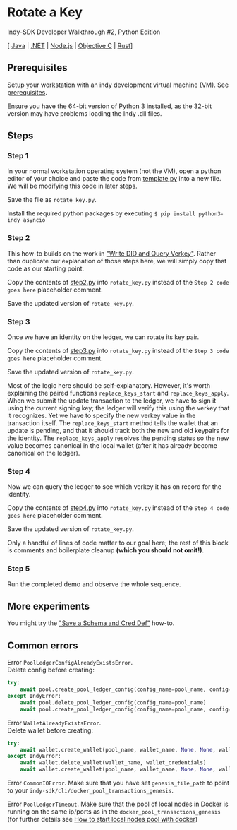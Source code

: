 # Rotate a Key

Indy-SDK Developer Walkthrough #2, Python Edition

[ [Java](../java/README.md) | [.NET](../../not-yet-written.md) | [Node.js](../nodejs/README.md) | [Objective C](../../not-yet-written.md) | [Rust](../rust/README.md)]


## Prerequisites

Setup your workstation with an indy development virtual machine (VM). See [prerequisites](../../prerequisites.md).

Ensure you have the 64-bit version of Python 3 installed, as the 32-bit version may have problems loading the Indy .dll files.

## Steps

### Step 1

In your normal workstation operating system (not the VM), open a python editor of your
choice and paste the code from [template.py](template.py)
into a new file. We will be modifying this code in later steps.

Save the file as `rotate_key.py`.

Install the required python packages by executing `$ pip install python3-indy asyncio`


### Step 2

This how-to builds on the work in
["Write DID and Query Verkey"](../../write-did-and-query-verkey/python/README.md).
Rather than duplicate our explanation of those steps here, we will simply
copy that code as our starting point.

Copy the contents of [step2.py](step2.py) into
`rotate_key.py` instead of the `Step 2 code goes here` placeholder comment.

Save the updated version of `rotate_key.py`.

### Step 3

Once we have an identity on the ledger, we can rotate its key pair.

Copy the contents of [step3.py](step3.py) into
`rotate_key.py` instead of the `Step 3 code goes here` placeholder comment.

Save the updated version of `rotate_key.py`.

Most of the logic here should be self-explanatory. However, it's worth
explaining the paired functions `replace_keys_start` and `replace_keys_apply`.
When we submit the update transaction to the ledger, we have to sign it
using the current signing key; the ledger will verify this using the
verkey that it recognizes. Yet we have to specify the new verkey value
in the transaction itself. The `replace_keys_start` method tells the wallet
that an update is pending, and that it should track both the new and old keypairs
for the identity. The `replace_keys_apply` resolves the pending status
so the new value becomes canonical in the local wallet (after it has
already become canonical on the ledger).

### Step 4

Now we can query the ledger to see which verkey it has on record for the
identity.

Copy the contents of [step4.py](step4.py) into
`rotate_key.py` instead of the `Step 4 code goes here` placeholder comment.

Save the updated version of `rotate_key.py`.

Only a handful of lines of code matter to our goal here; the rest of this
block is comments and boilerplate cleanup **(which you should not omit!)**.

### Step 5

Run the completed demo and observe the whole sequence.

## More experiments

You might try the ["Save a Schema and Cred Def"](../../save-schema-and-cred-def/python/README.md)
how-to.

## Common errors
Error `PoolLedgerConfigAlreadyExistsError`.   
Delete config before creating:
```python
try:
    await pool.create_pool_ledger_config(config_name=pool_name, config=pool_config)
except IndyError:
    await pool.delete_pool_ledger_config(config_name=pool_name)
    await pool.create_pool_ledger_config(config_name=pool_name, config=pool_config)
```

Error `WalletAlreadyExistsError`.   
Delete wallet before creating:
```python
try:
    await wallet.create_wallet(pool_name, wallet_name, None, None, wallet_credentials)
except IndyError:
    await wallet.delete_wallet(wallet_name, wallet_credentials)
    await wallet.create_wallet(pool_name, wallet_name, None, None, wallet_credentials)
```

Error `CommonIOError`. Make sure that you have set `genesis_file_path` to point 
to your `indy-sdk/cli/docker_pool_transactions_genesis`. 

Error `PoolLedgerTimeout`. Make sure that the pool of local nodes in Docker is running on the same ip/ports as 
in the `docker_pool_transactions_genesis` (for further details see [How to start local nodes pool with docker](https://github.com/hyperledger/indy-sdk/blob/master/README.md#how-to-start-local-nodes-pool-with-docker))
